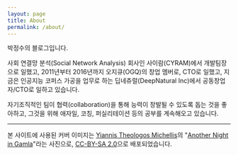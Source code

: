 ```yaml
---
layout: page
title: About
permalink: /about/
---
```


박정수의 블로그입니다.

사회 연결망 분석(Social Network Analysis) 회사인 사이람(CYRAM)에서 개발팀장으로 일했고, 2011년부터 2016년까지 오지큐(OGQ)의 창업 멤버로, CTO로 일했고, 지금은 인공지능 코퍼스 가공을 업무로 하는 딥네츄럴(DeepNatural Inc)에서 공동창업자/CTO로 일하고 있습니다.

자기조직적인 팀이 협력(collaboration)을 통해 능력이 창발될 수 있도록 돕는 것을 좋아하고, 그것을 위해 애자일, 코칭, 퍼실리테이션 등의 공부를 계속해오고 있습니다.

----

본 사이트에 사용된 커버 이미지는 [Yiannis Theologos Michellis](https://www.flickr.com/photos/zoonyzoozoodazoo/)의 "[Another Night in Gamla](https://www.flickr.com/photos/zoonyzoozoodazoo/15407020180/)"라는 사진으로, [CC-BY-SA 2.0](http://creativecommons.org/licenses/by-sa/2.0/)으로 배포되었습니다.
